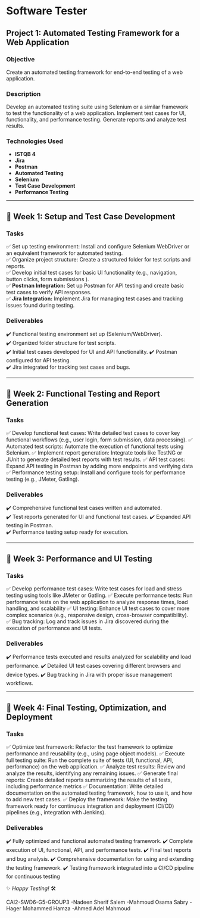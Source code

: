 # Software Tester

## Project 1: Automated Testing Framework for a Web Application  

### Objective  
Create an automated testing framework for end-to-end testing of a web application.  

### Description  
Develop an automated testing suite using Selenium or a similar framework to test the functionality of a web application.
Implement test cases for UI, functionality, and performance testing. 
Generate reports and analyze test results.  

### Technologies Used  
- **ISTQB 4**  
- **Jira**  
- **Postman**  
- **Automated Testing**  
- **Selenium**  
- **Test Case Development**  
- **Performance Testing**  

---

## 📅 Week 1: Setup and Test Case Development  

### Tasks  
✅ Set up testing environment: Install and configure Selenium WebDriver or an equivalent framework for automated testing.<br>
✅ Organize project structure: Create a structured folder for test scripts and reports.<br>
✅ Develop initial test cases for basic UI functionality (e.g., navigation, button clicks, form submissions ).<br>
✅ **Postman Integration:** Set up Postman for API testing and create basic test cases to verify API responses.<br>
✅ **Jira Integration:** Implement Jira for managing test cases and tracking issues found during testing.<br>

### Deliverables  
✔️ Functional testing environment set up (Selenium/WebDriver).  
✔️ Organized folder structure for test scripts.  
✔️ Initial test cases developed for UI and API functionality.
✔️ Postman configured for API testing.  
✔️ Jira integrated for tracking test cases and bugs.

---

## 📅 Week 2: Functional Testing and Report Generation  

### Tasks  
✅ Develop functional test cases: Write detailed test cases to cover key functional workflows (e.g., user login, form submission, data processing).
✅ Automated test scripts: Automate the execution of functional tests using Selenium. 
✅ Implement report generation: Integrate tools like TestNG or JUnit to generate detailed test reports with test results.
✅ API test cases: Expand API testing in Postman by adding more endpoints and verifying data
✅ Performance testing setup: Install and configure tools for performance testing (e.g., JMeter, Gatling).

### Deliverables  
✔️ Comprehensive functional test cases written and automated.  
✔️ Test reports generated for UI and functional test cases.
✔️ Expanded API testing in Postman.  
✔️ Performance testing setup ready for execution.

---

## 📅 Week 3: Performance and UI Testing  

### Tasks  
✅ Develop performance test cases: Write test cases for load and stress testing using tools like JMeter or Gatling.
✅ Execute performance tests: Run performance tests on the web application to analyze response times, load handling, and scalability
✅ UI testing: Enhance UI test cases to cover more complex scenarios (e.g., responsive design, cross-browser compatibility).
✅ Bug tracking: Log and track issues in Jira discovered during the execution of performance and UI tests.

### Deliverables  
✔️ Performance tests executed and results analyzed for scalability and load performance. 
✔️ Detailed UI test cases covering different browsers and device types.
✔️ Bug tracking in Jira with proper issue management workflows.

---

## 📅 Week 4: Final Testing, Optimization, and Deployment  

### Tasks  
✅ Optimize test framework: Refactor the test framework to optimize performance and reusability (e.g., using page object models).
✅ Execute full testing suite: Run the complete suite of tests (UI, functional, API, performance) on the web application.
✅ Analyze test results: Review and analyze the results, identifying any remaining issues.
✅ Generate final reports: Create detailed reports summarizing the results of all tests, including performance metrics
✅ Documentation: Write detailed documentation on the automated testing framework, how to use it, and how to add new test cases.
✅ Deploy the framework: Make the testing framework ready for continuous integration and deployment (CI/CD) pipelines (e.g., integration with Jenkins).

### Deliverables  
✔️ Fully optimized and functional automated testing framework.
✔️ Complete execution of UI, functional, API, and performance tests.
✔️ Final test reports and bug analysis.
✔️ Comprehensive documentation for using and extending the testing framework.
✔️ Testing framework integrated into a CI/CD pipeline for continuous testing


✨ _Happy Testing!_ 🛠️  

CAI2-SWD6-G5-GROUP3
-Nadeen Sherif Salem 
-Mahmoud Osama Sabry
-Hager Mohammed Hamza
-Ahmed Adel Mahmoud
